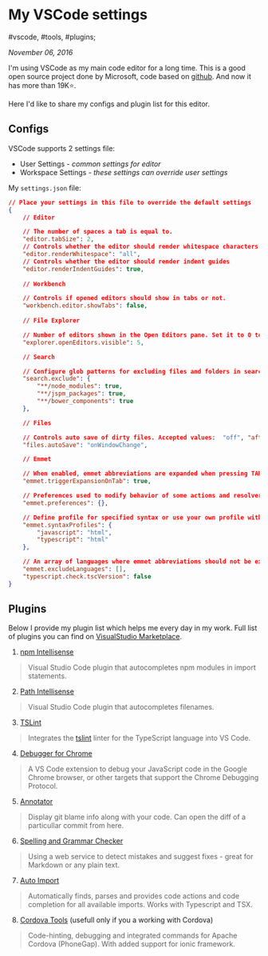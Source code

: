 # My VSCode settings

#vscode, #tools, #plugins;

_November 06, 2016_

I'm using VSCode as my main code editor for a long time. 
This is a good open source project done by Microsoft, code based on [github](https://github.com/Microsoft/vscode).
And now it has more than 19K⭐️. 

Here I'd like to share my configs and plugin list for this editor.

## Configs

VSCode supports 2 settings file: 

* User Settings - _common settings for editor_
* Workspace Settings - _these settings can override user settings_

My ```settings.json``` file:

```json
// Place your settings in this file to override the default settings
{
    // Editor

    // The number of spaces a tab is equal to.
    "editor.tabSize": 2,
    // Controls whether the editor should render whitespace characters
    "editor.renderWhitespace": "all",
    // Controls whether the editor should render indent guides
    "editor.renderIndentGuides": true,
    
    // Workbench

    // Controls if opened editors should show in tabs or not.
    "workbench.editor.showTabs": false,
    
    // File Explorer

    // Number of editors shown in the Open Editors pane. Set it to 0 to hide the pane.
    "explorer.openEditors.visible": 5,

    // Search

    // Configure glob patterns for excluding files and folders in searches. Inherits all glob patterns from the files.exclude setting.
    "search.exclude": {
        "**/node_modules": true,
        "**/jspm_packages": true,
        "**/bower_components": true
    },

    // Files

    // Controls auto save of dirty files. Accepted values:  "off", "afterDelay", "onFocusChange" (editor loses focus), "onWindowChange" (window loses focus). If set to "afterDelay", you can configure the delay in "files.autoSaveDelay".
    "files.autoSave": "onWindowChange",

    // Emmet

    // When enabled, emmet abbreviations are expanded when pressing TAB.
    "emmet.triggerExpansionOnTab": true,

    // Preferences used to modify behavior of some actions and resolvers of Emmet.
    "emmet.preferences": {},

    // Define profile for specified syntax or use your own profile with specific rules.
    "emmet.syntaxProfiles": {
        "javascript": "html",
        "typescript": "html"
    },

    // An array of languages where emmet abbreviations should not be expanded.
    "emmet.excludeLanguages": [],
    "typescript.check.tscVersion": false
}
```

## Plugins

Below I provide my plugin list which helps me every day in my work. 
Full list of plugins you can find on [VisualStudio Marketplace](https://marketplace.visualstudio.com/).

1. [npm Intellisense](https://marketplace.visualstudio.com/items?itemName=christian-kohler.npm-intellisense)

> Visual Studio Code plugin that autocompletes npm modules in import statements.

2. [Path Intellisense](https://marketplace.visualstudio.com/items?itemName=christian-kohler.path-intellisense)

> Visual Studio Code plugin that autocompletes filenames.

3. [TSLint](https://marketplace.visualstudio.com/items?itemName=eg2.tslint)

> Integrates the [tslint](https://github.com/palantir/tslint) linter for the TypeScript language into VS Code.

4. [Debugger for Chrome](https://marketplace.visualstudio.com/items?itemName=msjsdiag.debugger-for-chrome)

> A VS Code extension to debug your JavaScript code in the Google Chrome browser, or other targets that support the Chrome Debugging Protocol.

5. [Annotator](https://marketplace.visualstudio.com/items?itemName=ryu1kn.annotator)

> Display git blame info along with your code. Can open the diff of a particullar commit from here.

6. [Spelling and Grammar Checker](https://marketplace.visualstudio.com/items?itemName=seanmcbreen.Spell)

> Using a web service to detect mistakes and suggest fixes - great for Markdown or any plain text.

7. [Auto Import](https://marketplace.visualstudio.com/items?itemName=steoates.autoimport)

> Automatically finds, parses and provides code actions and code completion for all available imports. Works with Typescript and TSX.

8. [Cordova Tools](https://marketplace.visualstudio.com/items?itemName=vsmobile.cordova-tools) (usefull only if you a working with Cordova)

> Code-hinting, debugging and integrated commands for Apache Cordova (PhoneGap). With added support for ionic framework.